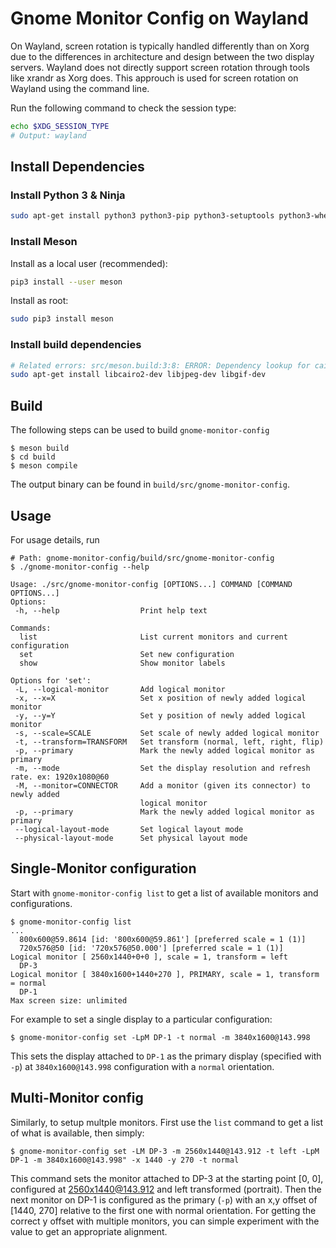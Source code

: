 # Gnome Monitor Config on Wayland
On Wayland, screen rotation is typically handled differently than on Xorg due to the differences in architecture and design between the two display servers. Wayland does not directly support screen rotation through tools like xrandr as Xorg does. This approuch is used for screen rotation on Wayland using the command line.

Run the following command to check the session type:
```bash
echo $XDG_SESSION_TYPE
# Output: wayland
```

## Install Dependencies

### Install Python 3 & Ninja
```bash
sudo apt-get install python3 python3-pip python3-setuptools python3-wheel ninja-build
```

### Install Meson
Install as a local user (recommended):
```bash
pip3 install --user meson
```
Install as root:
```bash
sudo pip3 install meson
```

### Install build dependencies
```bash
# Related errors: src/meson.build:3:8: ERROR: Dependency lookup for cairo with method 'pkgconfig' failed: Pkg-config for machine host machine not found. Giving up.
sudo apt-get install libcairo2-dev libjpeg-dev libgif-dev
```

## Build

The following steps can be used to build `gnome-monitor-config`

```shell
$ meson build
$ cd build
$ meson compile
```

The output binary can be found in `build/src/gnome-monitor-config`.

## Usage

For usage details, run

```shell
# Path: gnome-monitor-config/build/src/gnome-monitor-config
$ ./gnome-monitor-config --help

Usage: ./src/gnome-monitor-config [OPTIONS...] COMMAND [COMMAND OPTIONS...]
Options:
 -h, --help                  Print help text

Commands:
  list                       List current monitors and current configuration
  set                        Set new configuration
  show                       Show monitor labels

Options for 'set':
 -L, --logical-monitor       Add logical monitor
 -x, --x=X                   Set x position of newly added logical monitor
 -y, --y=Y                   Set y position of newly added logical monitor
 -s, --scale=SCALE           Set scale of newly added logical monitor
 -t, --transform=TRANSFORM   Set transform (normal, left, right, flip)
 -p, --primary               Mark the newly added logical monitor as primary
 -m, --mode                  Set the display resolution and refresh rate. ex: 1920x1080@60
 -M, --monitor=CONNECTOR     Add a monitor (given its connector) to newly added
                             logical monitor
 -p, --primary               Mark the newly added logical monitor as primary
 --logical-layout-mode       Set logical layout mode
 --physical-layout-mode      Set physical layout mode
```

## Single-Monitor configuration

Start with `gnome-monitor-config list` to get a list of available monitors and configurations.

```shell
$ gnome-monitor-config list
...
  800x600@59.8614 [id: '800x600@59.861'] [preferred scale = 1 (1)]
  720x576@50 [id: '720x576@50.000'] [preferred scale = 1 (1)]
Logical monitor [ 2560x1440+0+0 ], scale = 1, transform = left
  DP-3
Logical monitor [ 3840x1600+1440+270 ], PRIMARY, scale = 1, transform = normal
  DP-1
Max screen size: unlimited
```
For example to set a single display to a particular configuration:

```shell
$ gnome-monitor-config set -LpM DP-1 -t normal -m 3840x1600@143.998
```

This sets the display attached to `DP-1` as the primary display
(specified with `-p`) at `3840x1600@143.998` configuration with
a `normal` orientation.

## Multi-Monitor config

Similarly, to setup multple monitors. First use the `list` command to get a
list of what is available, then simply:

```shell
$ gnome-monitor-config set -LM DP-3 -m 2560x1440@143.912 -t left -LpM DP-1 -m 3840x1600@143.998" -x 1440 -y 270 -t normal 
```

This command sets the monitor attached to DP-3 at the starting point [0, 0],
configured at 2560x1440@143.912 and left transformed (portrait). Then the
next monitor on DP-1 is configured as the primary (`-p`) with an x,y offset of
[1440, 270] relative to the first one with normal orientation. For getting the
correct y offset with multiple monitors, you can simple experiment with the value
to get an appropriate alignment.
